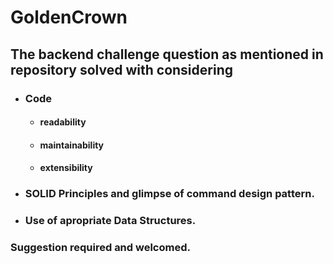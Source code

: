# GoldenCrown

## The backend challenge question as mentioned in repository solved with considering 

* ### Code
     * #### readability
     * #### maintainability
     * #### extensibility
* ### SOLID Principles and glimpse of command design pattern.
* ### Use of apropriate Data Structures.

### Suggestion required and welcomed.
